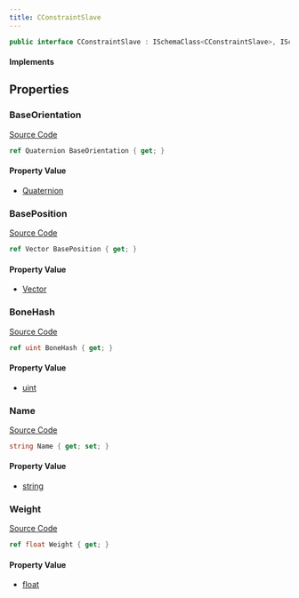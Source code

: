 ```yaml
---
title: CConstraintSlave
---
```


```csharp
public interface CConstraintSlave : ISchemaClass<CConstraintSlave>, ISchemaField, ISchemaClass, INativeHandle
```

#### Implements

## Properties

### BaseOrientation

[Source Code](https://github.com/swiftly-solution/swiftlys2/blob/beta/managed/src/SwiftlyS2.Generated/Schemas/Interfaces/CConstraintSlave.cs#L16)

```csharp
ref Quaternion BaseOrientation { get; }
```

#### Property Value

- [Quaternion](/docs/api/shared/natives/quaternion)

### BasePosition

[Source Code](https://github.com/swiftly-solution/swiftlys2/blob/beta/managed/src/SwiftlyS2.Generated/Schemas/Interfaces/CConstraintSlave.cs#L18)

```csharp
ref Vector BasePosition { get; }
```

#### Property Value

- [Vector](/docs/api/shared/natives/vector)

### BoneHash

[Source Code](https://github.com/swiftly-solution/swiftlys2/blob/beta/managed/src/SwiftlyS2.Generated/Schemas/Interfaces/CConstraintSlave.cs#L20)

```csharp
ref uint BoneHash { get; }
```

#### Property Value

- [uint](https://learn.microsoft.com/dotnet/api/system.uint32)

### Name

[Source Code](https://github.com/swiftly-solution/swiftlys2/blob/beta/managed/src/SwiftlyS2.Generated/Schemas/Interfaces/CConstraintSlave.cs#L24)

```csharp
string Name { get; set; }
```

#### Property Value

- [string](https://learn.microsoft.com/dotnet/api/system.string)

### Weight

[Source Code](https://github.com/swiftly-solution/swiftlys2/blob/beta/managed/src/SwiftlyS2.Generated/Schemas/Interfaces/CConstraintSlave.cs#L22)

```csharp
ref float Weight { get; }
```

#### Property Value

- [float](https://learn.microsoft.com/dotnet/api/system.single)

